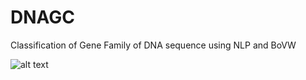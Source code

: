 # DNAGC
Classification of Gene Family of DNA sequence using NLP and BoVW

![alt text]("https://github.com/pratyakshgit/DNAGC/blob/master/test1/Screen%20Recording%202021-11-30%20at%2019.45.47.gif")

